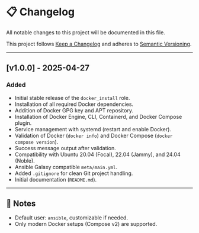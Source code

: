 # 📋 Changelog

All notable changes to this project will be documented in this file.

This project follows [Keep a Changelog](https://keepachangelog.com/en/1.0.0/)
and adheres to [Semantic Versioning](https://semver.org/spec/v2.0.0.html).

---

## [v1.0.0] - 2025-04-27

### Added
- Initial stable release of the `docker_install` role.
- Installation of all required Docker dependencies.
- Addition of Docker GPG key and APT repository.
- Installation of Docker Engine, CLI, Containerd, and Docker Compose plugin.
- Service management with systemd (restart and enable Docker).
- Validation of Docker (`docker info`) and Docker Compose (`docker compose version`).
- Success message output after validation.
- Compatibility with Ubuntu 20.04 (Focal), 22.04 (Jammy), and 24.04 (Noble).
- Ansible Galaxy compatible `meta/main.yml`.
- Added `.gitignore` for clean Git project handling.
- Initial documentation (`README.md`).

---

## 📢 Notes
- Default user: `ansible`, customizable if needed.
- Only modern Docker setups (Compose v2) are supported.
